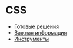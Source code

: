 # CSS

- [Готовые решения](ready-solutions/index.md)
- [Важная информация](important-information/index.md)
- [Инструменты](tools/index.md)
